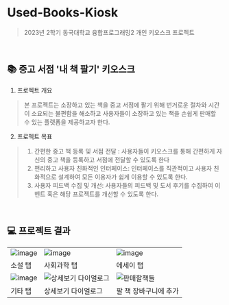 # Used-Books-Kiosk
> 2023년 2학기 동국대학교 융합프로그래밍2 개인 키오스크 프로젝트

</br>

## 📚 중고 서점 '내 책 팔기' 키오스크
1. 프로젝트 개요
> 본 프로젝트는 소장하고 있는 책을 중고 서점에 팔기 위해 번거로운 절차와 시간이 소요되는 불편함을 해소하고 사용자들이 소장하고 있는 책을 손쉽게 판매할 수 있는 플랫폼을 제공하고자 한다.
2. 프로젝트 목표
> 1. 간편한 중고 책 등록 및 서점 전달 : 사용자들이 키오스크를 통해 간편하게 자신의 중고 책을 등록하고 서점에 전달할 수 있도록 한다
> 2. 편리하고 사용자 친화적인 인터페이스: 인터페이스를 직관적이고 사용자 친화적으로 설계하여 모든 이용자가 쉽게 이용할 수 있도록 한다.
> 3. 사용자 피드백 수집 및 개선: 사용자들의 피드백 및 도서 후기를 수집하여 이벤트 혹은 해당 프로젝트를 개선할 수 있도록 한다. 

</br>

## 💻 프로젝트 결과
| | | |
| -------- | ------- | ------- |
|![image](https://github.com/EunJeongmin/Used-Books-Kiosk/assets/125721217/de1558a9-2578-454f-a528-ec406c873ce4)|![image](https://github.com/EunJeongmin/Used-Books-Kiosk/assets/125721217/15bb9e36-cbb1-4c18-8595-48bde4a55165)|![image](https://github.com/EunJeongmin/Used-Books-Kiosk/assets/125721217/5182eec4-0087-484d-9850-6c718a568b45)|
|소설 탭|사회과학 탭|에세이 탭|
|![image](https://github.com/EunJeongmin/Used-Books-Kiosk/assets/125721217/85c7f8c2-ce3a-4aed-a078-fddf6740c2ac)|![상세보기 다이얼로그](https://github.com/EunJeongmin/Used-Books-Kiosk/assets/125721217/9f55b00c-d9c5-4291-b15d-a124a9296571)|![판매할책들](https://github.com/EunJeongmin/Used-Books-Kiosk/assets/125721217/a397fc45-7fec-488b-8906-f579b7ad1bee)|
|기타 탭|상세보기 다이얼로그|팔 책 장바구니에 추가|
